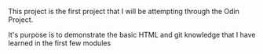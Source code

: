 This project is the first project that I will be attempting through the Odin Project.

It's purpose is to demonstrate the basic HTML and git knowledge that I have learned in the first few modules